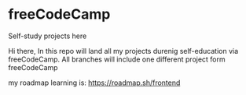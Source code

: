 # freeCodeCamp
Self-study projects here

Hi there,
In this repo will land all my projects durenig self-education via freeCodeCamp.
All branches will include one different project form freeCodeCamp 

my roadmap learning is: https://roadmap.sh/frontend
